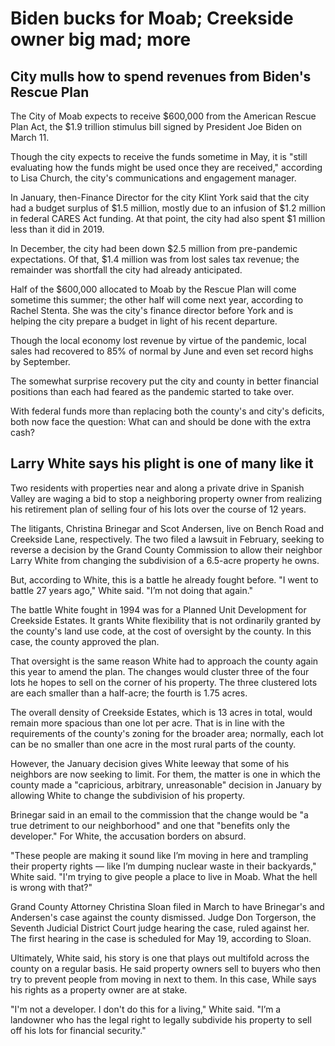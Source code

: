 # Biden bucks for Moab; Creekside owner big mad; more

## City mulls how to spend revenues from Biden's Rescue Plan

The City of Moab expects to receive $600,000 from the American Rescue Plan Act, the $1.9 trillion stimulus bill signed by President Joe Biden on March 11.

Though the city expects to receive the funds sometime in May, it is "still evaluating how the funds might be used once they are received," according to Lisa Church, the city's communications and engagement manager.

In January, then-Finance Director for the city Klint York said that the city had a budget surplus of $1.5 million, mostly due to an infusion of $1.2 million in federal CARES Act funding. At that point, the city had also spent $1 million less than it did in 2019.

In December, the city had been down $2.5 million from pre-pandemic expectations. Of that, $1.4 million was from lost sales tax revenue; the remainder was shortfall the city had already anticipated.

Half of the $600,000 allocated to Moab by the Rescue Plan will come sometime this summer; the other half will come next year, according to Rachel Stenta. She was the city's finance director before York and is helping the city prepare a budget in light of his recent departure.

Though the local economy lost revenue by virtue of the pandemic, local sales had recovered to 85% of normal by June and even set record highs by September.

The somewhat surprise recovery put the city and county in better financial positions than each had feared as the pandemic started to take over.

With federal funds more than replacing both the county's and city's deficits, both now face the question: What can and should be done with the extra cash?

## Larry White says his plight is one of many like it

Two residents with properties near and along a private drive in Spanish Valley are waging a bid to stop a neighboring property owner from realizing his retirement plan of selling four of his lots over the course of 12 years.

The litigants, Christina Brinegar and Scot Andersen, live on Bench Road and Creekside Lane, respectively. The two filed a lawsuit in February, seeking to reverse a decision by the Grand County Commission to allow their neighbor Larry White from changing the subdivision of a 6.5-acre property he owns.

But, according to White, this is a battle he already fought before. "I went to battle 27 years ago," White said. "I’m not doing that again."

The battle White fought in 1994 was for a Planned Unit Development for Creekside Estates. It grants White flexibility that is not ordinarily granted by the county's land use code, at the cost of oversight by the county. In this case, the county approved the plan.

That oversight is the same reason White had to approach the county again this year to amend the plan. The changes would cluster three of the four lots he hopes to sell on the corner of his property. The three clustered lots are each smaller than a half-acre; the fourth is 1.75 acres.

The overall density of Creekside Estates, which is 13 acres in total, would remain more spacious than one lot per acre. That is in line with the requirements of the county's zoning for the broader area; normally, each lot can be no smaller than one acre in the most rural parts of the county.

However, the January decision gives White leeway that some of his neighbors are now seeking to limit. For them, the matter is one in which the county made a "capricious, arbitrary, unreasonable" decision in January by allowing White to change the subdivision of his property.

Brinegar said in an email to the commission that the change would be "a true detriment to our neighborhood" and one that "benefits only the developer." For White, the accusation borders on absurd.

"These people are making it sound like I’m moving in here and trampling their property rights — like I’m dumping nuclear waste in their backyards," White said. "I'm trying to give people a place to live in Moab. What the hell is wrong with that?"

Grand County Attorney Christina Sloan filed in March to have Brinegar's and Andersen's case against the county dismissed. Judge Don Torgerson, the Seventh Judicial District Court judge hearing the case, ruled against her. The first hearing in the case is scheduled for May 19, according to Sloan.

Ultimately, White said, his story is one that plays out multifold across the county on a regular basis. He said property owners sell to buyers who then try to prevent people from moving in next to them. In this case, While says his rights as a property owner are at stake.

"I'm not a developer. I don't do this for a living," White said. "I’m a landowner who has the legal right to legally subdivide his property to sell off his lots for financial security."
